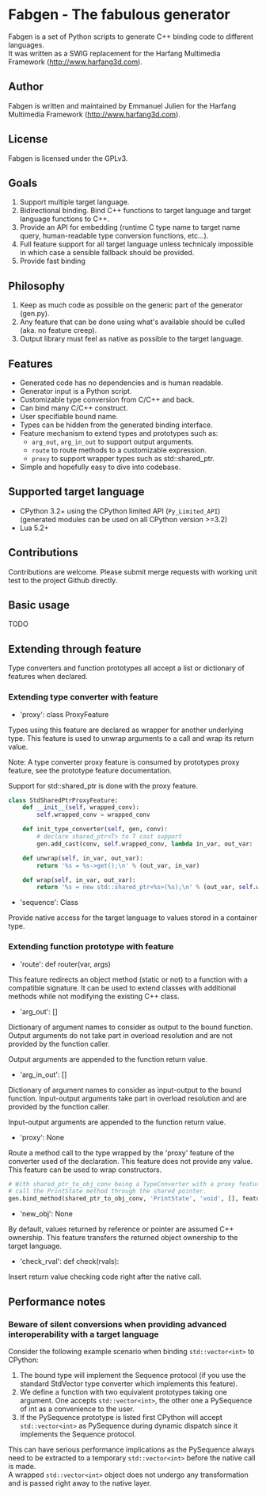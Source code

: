 # Fabgen - The fabulous generator

Fabgen is a set of Python scripts to generate C++ binding code to different languages.  
It was written as a SWIG replacement for the Harfang Multimedia Framework (http://www.harfang3d.com).

## Author

Fabgen is written and maintained by Emmanuel Julien for the Harfang Multimedia Framework (http://www.harfang3d.com).

## License

Fabgen is licensed under the GPLv3.

## Goals

1. Support multiple target language.
1. Bidirectional binding. Bind C++ functions to target language and target language functions to C++.
1. Provide an API for embedding (runtime C type name to target name query, human-readable type conversion functions, etc...).
1. Full feature support for all target language unless technicaly impossible in which case a sensible fallback should be provided.
1. Provide fast binding

## Philosophy

1. Keep as much code as possible on the generic part of the generator (gen.py).
1. Any feature that can be done using what's available should be culled (aka. no feature creep).
1. Output library must feel as native as possible to the target language.

## Features

- Generated code has no dependencies and is human readable.
- Generator input is a Python script.
- Customizable type conversion from C/C++ and back.
- Can bind many C/C++ construct.
- User specifiable bound name.
- Types can be hidden from the generated binding interface.
- Feature mechanism to extend types and prototypes such as:
  - `arg_out`, `arg_in_out` to support output arguments.
  - `route` to route methods to a customizable expression.
  - `proxy` to support wrapper types such as std::shared_ptr<T>.
- Simple and hopefully easy to dive into codebase.

## Supported target language

- CPython 3.2+ using the CPython limited API (`Py_Limited_API`) (generated modules can be used on all CPython version >=3.2)
- Lua 5.2+

## Contributions

Contributions are welcome. Please submit merge requests with working unit test to the project Github directly.

## Basic usage

TODO

## Extending through feature

Type converters and function prototypes all accept a list or dictionary of features when declared.

### Extending type converter with feature

- 'proxy': class ProxyFeature

Types using this feature are declared as wrapper for another underlying type.
This feature is used to unwrap arguments to a call and wrap its return value.

Note: A type converter proxy feature is consumed by prototypes proxy feature, see the prototype feature documentation.

Support for std::shared_ptr is done with the proxy feature.

```python
class StdSharedPtrProxyFeature:
    def __init__(self, wrapped_conv):
        self.wrapped_conv = wrapped_conv

    def init_type_converter(self, gen, conv):
        # declare shared_ptr<T> to T cast support
        gen.add_cast(conv, self.wrapped_conv, lambda in_var, out_var: '%s = ((%s *)%s)->get();\n' % (out_var, conv.ctype, in_var))

    def unwrap(self, in_var, out_var):
        return '%s = %s->get();\n' % (out_var, in_var)

    def wrap(self, in_var, out_var):
        return '%s = new std::shared_ptr<%s>(%s);\n' % (out_var, self.wrapped_conv.ctype, in_var)
```

- 'sequence': Class

Provide native access for the target language to values stored in a container type.

### Extending function prototype with feature

- 'route': def router(var, args)

This feature redirects an object method (static or not) to a function with a compatible signature.
It can be used to extend classes with additional methods while not modifying the existing C++ class.

- 'arg_out': []

Dictionary of argument names to consider as output to the bound function.
Output arguments do not take part in overload resolution and are not provided by the function caller.

Output arguments are appended to the function return value.

- 'arg_in_out': []

Dictionary of argument names to consider as input-output to the bound function.
Input-output arguments take part in overload resolution and are provided by the function caller.

Input-output arguments are appended to the function return value.

- 'proxy': None

Route a method call to the type wrapped by the 'proxy' feature of the converter used of the declaration.
This feature does not provide any value.
This feature can be used to wrap constructors.

```python
# With shared_ptr_to_obj_conv being a TypeConverter with a proxy feature,
# call the PrintState method through the shared pointer.
gen.bind_method(shared_ptr_to_obj_conv, 'PrintState', 'void', [], features=['proxy'])
```

- 'new_obj': None

By default, values returned by reference or pointer are assumed C++ ownership.
This feature transfers the returned object ownership to the target language.

- 'check_rval': def check(rvals):

Insert return value checking code right after the native call.

## Performance notes

### Beware of silent conversions when providing advanced interoperability with a target language

Consider the following example scenario when binding `std::vector<int>` to CPython:

1. The bound type will implement the Sequence protocol (if you use the standard StdVector type converter which implements this feature).
1. We define a function with two equivalent prototypes taking one argument. One accepts `std::vector<int>`, the other one a PySequence of int as a convenience to the user.
1. If the PySequence prototype is listed first CPython will accept `std::vector<int>` as PySequence during dynamic dispatch since it implements the Sequence protocol.

This can have serious performance implications as the PySequence always need to be extracted to a temporary `std::vector<int>` before the native call is made.  
A wrapped `std::vector<int>` object does not undergo any transformation and is passed right away to the native layer.
